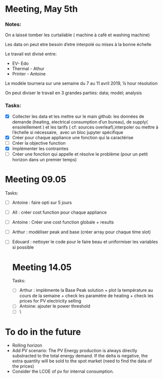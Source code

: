 # Meeting, May 5th

### Notes:

On a laissé tomber les curtailable ( machine à café et washing machine)

Les data on peut etre besoin d’etre interpolé ou mises à la bonne échelle

Le travail est divisé entre:

* EV- Edo
* Thermal - Athur
* Printer - Antoine

Le modèle tournera sur une semaine du 7 au 11 avril 2019, ¼ hour résolution

On peut diviser le travail en 3 grandes parties: data; model; analysis

### Tasks:

- [x] Collecter les data et les mettre sur le main github: les données de demande (heating, electrical consumption d’un bureau), de supply( ensoleillement ) et les tarifs ( cf: sources overleaf),interpoler ou mettre à l’échelle si nécessaire,  avec un bloc jupyter spécifique
- [x] Créer pour chaque appliance une fonction qui la caractérise
- [ ] Créer la objective function
- [x] Implémenter les contraintes
- [ ] Créer une fonction qui appelle et résolve le problème (pour un petit horizon dans un premier temps)

# Meeting 09.05

Tasks:

- [ ] Antoine : faire opti sur 5 jours
- [ ] All : créer cost function pour chaque appliance
- [ ] Antoine : Créer une cost function globale + results
- [ ] Arthur : modéliser peak and base (créer array pour chaque time slot)
- [ ] Edouard : nettoyer le code pour le faire beau et uniformiser les variables si possible

  # Meeting 14.05

  Tasks:
  - [ ] Arthur : implémente la Base Peak solution + plot la température au cours de la semaine + check les paramètre de heating + check les prices for PV electricity selling 
  - [ ] Antoine:  ajouter le power threshold 
  - [ ] \

# To do in the future

* Rolling horizon
* Add PV scenario:  The PV Energy production is always directly substracted to the total energy demand. If the delta is negative, the extra quantity will be sold to the spot market (need to find the data of the prices)
* Consider the LCOE of pv for internal consumption.


